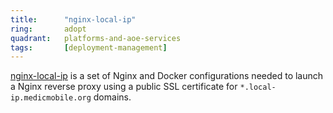 ```yaml
---
title:      "nginx-local-ip"
ring:       adopt
quadrant:   platforms-and-aoe-services
tags:       [deployment-management]
---
```


[nginx-local-ip](https://github.com/medic/nginx-local-ip) is a set of Nginx and Docker configurations needed to launch a Nginx reverse proxy using a public SSL certificate for `*.local-ip.medicmobile.org` domains.
